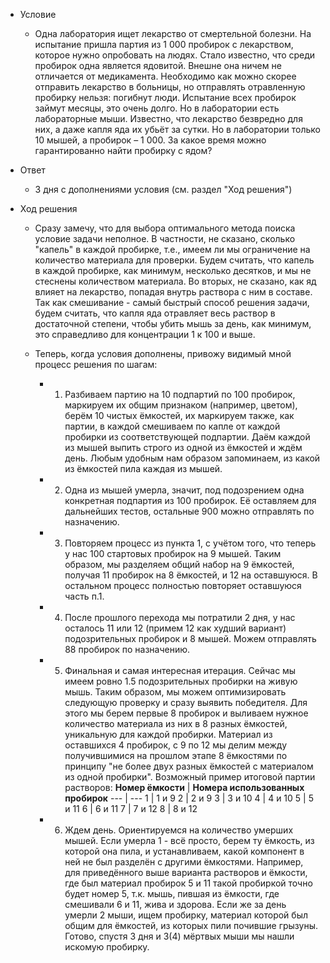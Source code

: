 - Условие
  - Одна лаборатория ищет лекарство от смертельной болезни. На испытание пришла партия из 1 000 пробирок с лекарством, которое нужно опробовать на людях. Стало известно, что среди пробирок одна является ядовитой. Внешне она ничем не отличается от медикамента. Необходимо как можно скорее отправить лекарство в больницы, но отправлять отравленную пробирку нельзя: погибнут люди. Испытание всех пробирок займут месяцы, это очень долго. Но в лаборатории есть лабораторные мыши. Известно, что лекарство безвредно для них, а даже капля яда их убьёт за сутки. Но в лаборатории только 10 мышей, а пробирок – 1 000. За какое время можно гарантированно найти пробирку с ядом?
- Ответ
  - 3 дня с дополнениями условия (см. раздел "Ход решения")
- Ход решения

  - Сразу замечу, что для выбора оптимального метода поиска условие задачи неполное. В частности, не сказано, сколько "капель" в каждой пробирке, т.е., имеем ли мы ограничение на количество материала для проверки. Будем считать, что капель в каждой пробирке, как минимум, несколько десятков, и мы не стеснены количеством материала. Во вторых, не сказано, как яд влияет на лекарство, попадая внутрь раствора с ним в составе. Так как смешивание - самый быстрый способ решения задачи, будем считать, что капля яда отравляет весь раствор в достаточной степени, чтобы убить мышь за день, как минимум, это справедливо для концентрации 1 к 100 и выше.

  - Теперь, когда условия дополнены, привожу видимый мной процесс решения по шагам:
    - 1. Разбиваем партию на 10 подпартий по 100 пробирок, маркируем их общим признаком (например, цветом), берём 10 чистых ёмкостей, их маркируем также, как партии, в каждой смешиваем по капле от каждой пробирки из соответствующей подпартии. Даём каждой из мышей выпить строго из одной из ёмкостей и ждём день. Любым удобным нам образом запоминаем, из какой из ёмкостей пила каждая из мышей.
    - 2. Одна из мышей умерла, значит, под подозрением одна конкретная подпартия из 100 пробирок. Её оставляем для дальнейших тестов, остальные 900 можно отправлять по назначению.
    - 3. Повторяем процесс из пункта 1, с учётом того, что теперь у нас 100 стартовых пробирок на 9 мышей. Таким образом, мы разделяем общий набор на 9 ёмкостей, получая 11 пробирок на 8 ёмкостей, и 12 на оставшуюся. В остальном процесс полностью повторяет оставшуюся часть п.1.
    - 4. После прошлого перехода мы потратили 2 дня, у нас осталось 11 или 12 (примем 12 как худший вариант) подозрительных пробирок и 8 мышей. Можем отправлять 88 пробирок по назначению.
    - 5. Финальная и самая интересная итерация. Сейчас мы имеем ровно 1.5 подозрительных пробирки на живую мышь. Таким образом, мы можем оптимизировать следующую проверку и сразу выявить победителя. Для этого мы берем первые 8 пробирок и выливаем нужное количество материала из них в 8 разных ёмкостей, уникальную для каждой пробирки. Материал из оставшихся 4 пробирок, с 9 по 12 мы делим между получившимися на прошлом этапе 8 ёмкостями по принципу "не более двух разных ёмкостей с материалом из одной пробирки". Возможный пример итоговой партии растворов:
         **Номер ёмкости** | **Номера использованных пробирок**
         --- | ---
         1 | 1 и 9
         2 | 2 и 9
         3 | 3 и 10
         4 | 4 и 10
         5 | 5 и 11
         6 | 6 и 11
         7 | 7 и 12
         8 | 8 и 12
    - 6. Ждем день. Ориентируемся на количество умерших мышей. Если умерла 1 - всё просто, берем ту ёмкость, из которой она пила, и устанавливаем, какой компонент в ней не был разделён с другими ёмкостями. Например, для приведённого выше варианта растворов и ёмкости, где был материал пробирок 5 и 11 такой пробиркой точно будет номер 5, т.к. мышь, пившая из ёмкости, где смешивали 6 и 11, жива и здорова. Если же за день умерли 2 мыши, ищем пробирку, материал которой был общим для ёмкостей, из которых пили почившие грызуны. Готово, спустя 3 дня и 3(4) мёртвых мыши мы нашли искомую пробирку.
